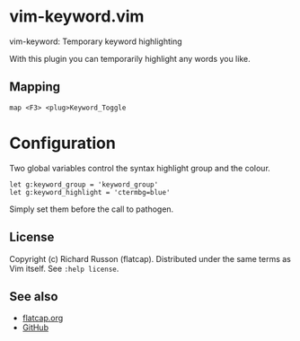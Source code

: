 # vim-keyword.vim

vim-keyword: Temporary keyword highlighting

With this plugin you can temporarily highlight any words you like.

## Mapping

    map <F3> <plug>Keyword_Toggle

# Configuration

Two global variables control the syntax highlight group and the colour.

    let g:keyword_group = 'keyword_group'
    let g:keyword_highlight = 'ctermbg=blue'

Simply set them before the call to pathogen.

## License

Copyright (c) Richard Russon (flatcap).
Distributed under the same terms as Vim itself.
See `:help license`.

## See also

- [flatcap.org](https://flatcap.org)
- [GitHub](https://github.com/flatcap/vim-keyword)

